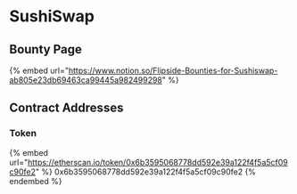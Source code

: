 # SushiSwap

## Bounty Page

{% embed url="https://www.notion.so/Flipside-Bounties-for-Sushiswap-ab805e23db69463ca99445a982499298" %}

## Contract Addresses

### Token

{% embed url="https://etherscan.io/token/0x6b3595068778dd592e39a122f4f5a5cf09c90fe2" %}
0x6b3595068778dd592e39a122f4f5a5cf09c90fe2
{% endembed %}

